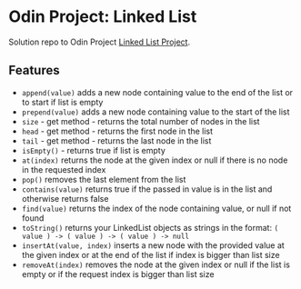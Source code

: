 # Odin Project: Linked List

Solution repo to Odin Project [Linked List Project](https://www.theodinproject.com/lessons/javascript-linked-lists).

## Features

- `append(value)` adds a new node containing value to the end of the list or to start if list is empty
- `prepend(value)` adds a new node containing value to the start of the list
- `size` - get method - returns the total number of nodes in the list
- `head` - get method - returns the first node in the list
- `tail` - get method - returns the last node in the list
- `isEmpty()` - returns true if list is empty
- `at(index)` returns the node at the given index or null if there is no node in the requested index
- `pop()` removes the last element from the list
- `contains(value)` returns true if the passed in value is in the list and otherwise returns false
- `find(value)` returns the index of the node containing value, or null if not found
- `toString()` returns your LinkedList objects as strings in the format: `( value ) -> ( value ) -> ( value ) -> null`
- `insertAt(value, index)` inserts a new node with the provided value at the given index or at the end of the list if index is bigger than list size
- `removeAt(index)` removes the node at the given index or null if the list is empty or if the request index is bigger than list size
